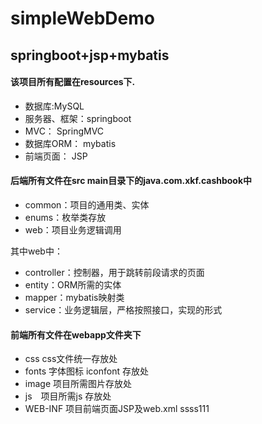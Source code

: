 # simpleWebDemo

## springboot+jsp+mybatis

#### 该项目所有配置在resources下.

- 数据库:MySQL
- 服务器、框架：springboot
- MVC： SpringMVC
- 数据库ORM： mybatis
- 前端页面： JSP

#### 后端所有文件在src main目录下的java.com.xkf.cashbook中

- common：项目的通用类、实体
- enums：枚举类存放
- web：项目业务逻辑调用

其中web中：

- controller：控制器，用于跳转前段请求的页面
- entity：ORM所需的实体
- mapper：mybatis映射类
- service：业务逻辑层，严格按照接口，实现的形式

#### 前端所有文件在webapp文件夹下

- css css文件统一存放处
- fonts 字体图标 iconfont 存放处
- image 项目所需图片存放处
- js　项目所需js 存放处
- WEB-INF 项目前端页面JSP及web.xml
ssss111

